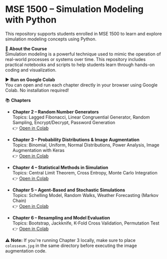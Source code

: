 # MSE 1500 – Simulation Modeling with Python

This repository supports students enrolled in MSE 1500 to learn and explore simulation modeling concepts using Python.

📘 **About the Course**  
Simulation modeling is a powerful technique used to mimic the operation of real-world processes or systems over time. This repository includes practical notebooks and scripts to help students learn through hands-on coding and visualization.

▶️ **Run on Google Colab**  
You can open and run each chapter directly in your browser using Google Colab. No installation required!

📚 **Chapters**
- **Chapter 2 – Random Number Generators**  
  Topics: Lagged Fibonacci, Linear Congruential Generator, Random Sampling, Encrypt/Decrypt, Password Generation  
  👉 [Open in Colab](https://colab.research.google.com/github/elwarfalli/MSE-1500-Simulation/blob/main/chapter_2.ipynb)

- **Chapter 3 – Probability Distributions & Image Augmentation**  
  Topics: Binomial, Uniform, Normal Distributions, Power Analysis, Image Augmentation with Keras  
  👉 [Open in Colab](https://colab.research.google.com/github/elwarfalli/MSE-1500-Simulation/blob/main/chapter_3.ipynb)

- **Chapter 4 – Statistical Methods in Simulation**  
  Topics: Central Limit Theorem, Cross Entropy, Monte Carlo Integration  
  👉 [Open in Colab](https://colab.research.google.com/github/elwarfalli/MSE-1500-Simulation/blob/main/chapter_4.ipynb)

- **Chapter 5 – Agent-Based and Stochastic Simulations**  
  Topics: Schelling Model, Random Walks, Weather Forecasting (Markov Chain)  
  👉 [Open in Colab](https://colab.research.google.com/github/elwarfalli/MSE-1500-Simulation/blob/main/chapter_5.ipynb)

- **Chapter 6 – Resampling and Model Evaluation**  
  Topics: Bootstrap, Jackknife, K-Fold Cross Validation, Permutation Test  
  👉 [Open in Colab](https://colab.research.google.com/github/elwarfalli/MSE-1500-Simulation/blob/main/chapter_6.ipynb)

⚠️ **Note:** If you're running Chapter 3 locally, make sure to place `colosseum.jpg` in the same directory before executing the image augmentation code.
